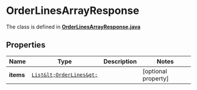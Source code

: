 

# OrderLinesArrayResponse

The class is defined in **[OrderLinesArrayResponse.java](../../src/main/java/org/openapitools/model/OrderLinesArrayResponse.java)**

## Properties

Name | Type | Description | Notes
------------ | ------------- | ------------- | -------------
**items** | [`List&lt;OrderLines&gt;`](OrderLines.md) |  |  [optional property]



